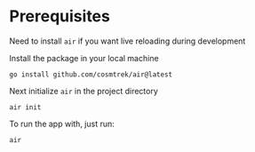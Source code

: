 # Prerequisites

Need to install `air` if you want live reloading during development

Install the package in your local machine

`go install github.com/cosmtrek/air@latest`

Next initialize `air` in the project directory

`air init`

To run the app with, just run:

`air`
